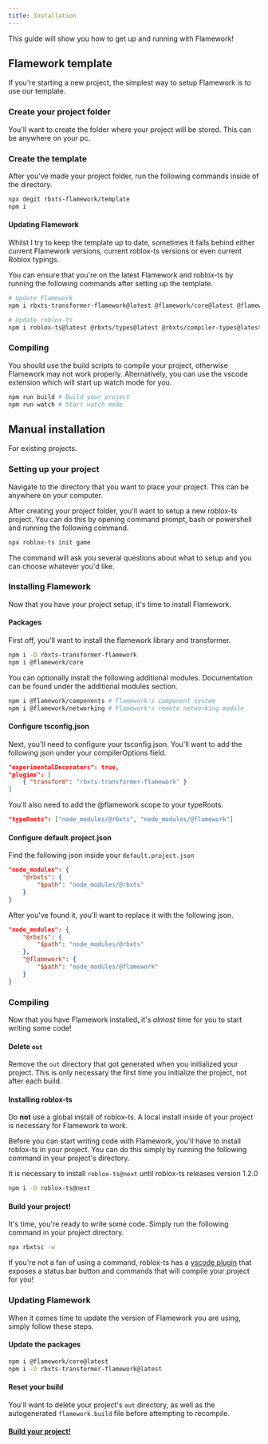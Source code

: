 ```yaml
---
title: Installation
---
```


This guide will show you how to get up and running with Flamework!

## Flamework template
If you're starting a new project, the simplest way to setup Flamework is to use our template.

### Create your project folder
You'll want to create the folder where your project will be stored. This can be anywhere on your pc.

### Create the template
After you've made your project folder, run the following commands inside of the directory.

```bash
npx degit rbxts-flamework/template
npm i
```

#### Updating Flamework
Whilst I try to keep the template up to date, sometimes it falls behind either current Flamework versions, current roblox-ts versions or even current Roblox typings.

You can ensure that you're on the latest Flamework and roblox-ts by running the following commands after setting up the template.

```bash
# Update Flamework
npm i rbxts-transformer-flamework@latest @flamework/core@latest @flamework/networking@latest @flamework/components@latest

# Update roblox-ts
npm i roblox-ts@latest @rbxts/types@latest @rbxts/compiler-types@latest
```

### Compiling
You should use the build scripts to compile your project, otherwise Flamework may not work properly.
Alternatively, you can use the vscode extension which will start up watch mode for you.

```bash
npm run build # Build your project
npm run watch # Start watch mode
```

## Manual installation
For existing projects.

### Setting up your project
Navigate to the directory that you want to place your project. This can be anywhere on your computer.

After creating your project folder, you'll want to setup a new roblox-ts project. You can do this by opening command prompt, bash or powershell
and running the following command.
```bash
npx roblox-ts init game
```

The command will ask you several questions about what to setup and you can choose whatever you'd like.

### Installing Flamework
Now that you have your project setup, it's time to install Flamework.

#### Packages

First off, you'll want to install the flamework library and transformer.
```bash
npm i -D rbxts-transformer-flamework
npm i @flamework/core
```

You can optionally install the following additional modules. Documentation can be found under the additional modules section.
```bash
npm i @flamework/components # Flamework's component system
npm i @flamework/networking # Flamework's remote networking module
```

#### Configure tsconfig.json

Next, you'll need to configure your tsconfig.json.
You'll want to add the following json under your compilerOptions field.
```json
"experimentalDecorators": true,
"plugins": [
	{ "transform": "rbxts-transformer-flamework" }
]
```

You'll also need to add the @flamework scope to your typeRoots.

```json
"typeRoots": ["node_modules/@rbxts", "node_modules/@flamework"]
```

#### Configure default.project.json

Find the following json inside your `default.project.json`
```json
"node_modules": {
	"@rbxts": {
		"$path": "node_modules/@rbxts"
	}
}
```

After you've found it, you'll want to replace it with the following json.
```json
"node_modules": {
	"@rbxts": {
		"$path": "node_modules/@rbxts"
	},
	"@flamework": {
		"$path": "node_modules/@flamework"
	}
}
```

### Compiling

Now that you have Flamework installed, it's *almost* time for you to start writing some code!

#### Delete `out`
Remove the `out` directory that got generated when you initialized your project.
This is only necessary the first time you initialize the project, not after each build.

#### Installing roblox-ts
Do **not** use a global install of roblox-ts. A local install inside of your project is necessary for Flamework to work.

Before you can start writing code with Flamework, you'll have to install roblox-ts in your project.
You can do this simply by running the following command in your project's directory.

It is necessary to install `roblox-ts@next` until roblox-ts releases version 1.2.0
```bash
npm i -D roblox-ts@next
```

#### Build your project!
It's time, you're ready to write some code. Simply run the following command in your project directory.
```bash
npx rbxtsc -w
```

If you're not a fan of using a command, roblox-ts has a [vscode plugin](https://marketplace.visualstudio.com/items?itemName=Roblox-TS.vscode-roblox-ts) that exposes a status bar button and commands that will compile your project for you!

### Updating Flamework
When it comes time to update the version of Flamework you are using, simply follow these steps.

#### Update the packages
```bash
npm i @flamework/core@latest
npm i -D rbxts-transformer-flamework@latest
```

#### Reset your build
You'll want to delete your project's `out` directory, as well as the autogenerated `flamework.build` file before attempting to recompile.


#### [Build your project!](#build-your-project)
